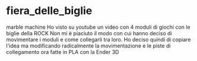 # fiera_delle_biglie
marble machine
Ho visto su youtube un video con 4 moduli di giochi con le biglie della ROCK
Non mi è piaciuto il modo con cui hanno deciso di movimentare i moduli e come collegarli tra loro.
Ho deciso quindi di copiare l'idea ma modificando radicalmente la movimentazione e le piste di collegamento ora fatte in PLA con la Ender 3D

